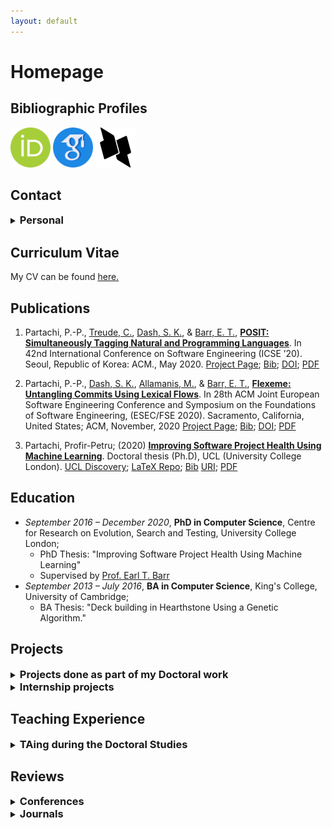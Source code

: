 ```yaml
---
layout: default
---
```

# Homepage
## Bibliographic Profiles

[<img src="./logos/orcid.svg" alt="orcID" style="width:64px;height:64px;"/>](https://orcid.org/0000-0003-4940-6864)
[<img src="./logos/google-scholar.png" alt="Google Scholar" style="width:64px;height:64px;"/>](https://scholar.google.com/citations?user=e-q46I0AAAAJ)
[<img src="./logos/dblp.png" alt="dblp" style="width:64px;height:64px;"/>](https://dblp.org/pid/276/3593.html)

## Contact

<details>
<summary><b style="font-size:1.17em;">Personal</b></summary>
<p>E-mail: me[at]partachi.com
<br>
<a href="https://www.linkedin.com/in/pp-partachi/"><img src="./logos/linkedin.png" alt="LinkedIn" style="width:64px;height:64px;"/></a>
<a href="https://github.com/PPPI"><img src="./logos/GitHub.png" alt="GitHub" style="width:64px;height:64px;"/></a></p>
</details>

## Curriculum Vitae
My CV can be found [here.](./partachipp_cv.pdf)

## Publications

1. Partachi, P.-P., [Treude, C.](https://ctreude.ca), [Dash, S. K.](https://santanu.uk/), & [Barr, E. T.](https://earlbarr.com/), [**POSIT: Simultaneously Tagging Natural and Programming Languages**](./papers/posit.pdf). In 42nd International Conference on Software Engineering (ICSE ’20). Seoul, Republic of Korea: ACM., May 2020. [Project Page](https://www.partachi.com/POSIT); [Bib](./bibs/posit.bib); [DOI](https://doi.org/10.1145/3377811.3380440); [PDF](./papers/posit.pdf)

1. Partachi, P.-P., [Dash, S. K.](https://santanu.uk/), [Allamanis, M.](https://miltos.allamanis.com/), & [Barr, E. T.](https://earlbarr.com/), [**Flexeme: Untangling Commits Using Lexical Flows**](./papers/untangle.pdf). In 28th ACM Joint European Software Engineering Conference and Symposium on the Foundations of Software Engineering, (ESEC/FSE 2020). Sacramento, California, United States; ACM, November, 2020 [Project Page](https://www.partachi.com/Flexeme); [Bib](./bibs/flexeme.bib); [DOI](https://doi.org/10.1145/3368089.3409693); [PDF](./papers/untangle.pdf)

1.  Partachi, Profir-Petru; (2020) [**Improving Software Project Health Using Machine Learning**](./papers/thesis.pdf). Doctoral thesis (Ph.D), UCL (University College London). [UCL Discovery](https://discovery.ucl.ac.uk/id/eprint/10116742/); [LaTeX Repo](https://github.com/PPPI/PhDThesis); [Bib](./bibs/thesis.bib) [URI](https://discovery.ucl.ac.uk/id/eprint/10116742); [PDF](./papers/thesis.pdf)

## Education

+ _September 2016 – December 2020_, **PhD in Computer Science**, Centre for Research on Evolution, Search and Testing, University College London;
  - PhD Thesis: "Improving Software Project Health Using Machine Learning"
  - Supervised by [Prof. Earl T. Barr](http://earlbarr.com/)
+ _September 2013 – July 2016_, **BA in Computer Science**, King's College, University of Cambridge;
  - BA Thesis: "Deck building in Hearthstone Using a Genetic Algorithm."

## Projects
<details>
<summary><b style="font-size:1.17em;">Projects done as part of my Doctoral work</b></summary>

<ol>
  <li> Aide-memoire: A tool to link issues and pull-requests in an online fashion by predicting which issues (PRs) relate to other PRs (issues). It makes use of a Mondrian Forest model that should be trained on a project before it can make predictions. It is composed of a backend (<a href="https://github.com/PPPI/a-m">GitHub Link</a>) and a Chrome plug-in tointerface with the backend (<a href="https://github.com/PPPI/am-chrome">GitHub Link</a>)</li>
  <li> POSIT: A tool that makes use of a CRF-biLSTM model to segment and tag text that mixes English and code snippets. It was trained on a combination of C code and StackOverflow. <a href="https://www.partachi.com/POSIT">Project Page</a></li>
  <li> Flexeme: A tool that untangles commits into atomic patches using graph kernel similarity and agglomerative clustering. It was validated on an artificial corpus of tangled commits for 9 C# projects. <a href="https://www.partachi.com/Flexeme">Project Page</a></li>
</ol>

</details>
<details>
<summary><b style="font-size:1.17em;">Internship projects</b></summary>

<ol>
  <li> Graph-kernel based detection of anomalous events in spatio-temporal data: anomalies are points are those that stay closely together for abnormal lengths of time or disperse suddenly. This work was done as part of an internship at the National Institute of Informatics in Tokyo, JP, under the careful supervision of <a href="https://mahito.info/index_e.html">Asoc. Prof. Mahito Sugiyama</a>.</li>
</ol>
</details>

## Teaching Experience
<details>
<summary><b style="font-size:1.17em;">TAing during the Doctoral Studies</b></summary>

<ul>
  <li>COMPM203 Verification and Validation; January 2020 – July 2020
    <ul>
      <li>Leading problem based workshops, assisting exam setting, and exam marking</li>
    </ul>
  </li>
  <li>COMP103P Applied Software Development; January 2018 – April 2018
    <ul>
      <li>Laboratory Supervisor and Group Project Supervisor</li>
    </ul>
  </li>
  <li>COMPM203 Verification and Validation; January 2018 – April 2018
    <ul>
      <li>Coursework writing and marking</li>
    </ul>
  </li>
  <li>COMP213P Systems Engineering; October 2017 – April 2018
    <ul>
      <li>Group Project Supervisor</li>
    </ul>
  </li>
</ul>

</details>

## Reviews

<details>
<summary><b style="font-size:1.17em;">Conferences</b></summary>

<ul>
  <li>Sub-reviewing for ISSTA 2021</li>
  <li>Program Committee member for the Mining Challenge at MSR 2021</li>
  <li>Sub-reviewing for SANER 2021</li>
  <li>Sub-reviewing for ICSE 2021</li>
  <li>Sub-reviewing Registered Studies for ICSME 2020</li>
  <li>Sub-reviewing for ASE 2020</li>
  <li>Sub-reviewing for MSR 2020</li>
  <li>Sub-reviewing for FSE 2019</li>
  <li>Sub-reviewing for ISSTA 2019</li>
  <li>Sub-reviewing for ASE 2018</li>
  <li>Sub-reviewing for ECOOP 2018</li>
  <li>Sub-reviewing for ISSTA 2018</li>
  <li>Sub-reviewing for MSR 2017</li>
</ul>

</details>
<details>
<summary><b style="font-size:1.17em;">Journals</b></summary>

<ul>
  <li>Reviewing for TOSEM 2022</li>
  <li>Reviewing for JSS 2022</li>
  <li>Reviewing for JSS 2021</li>
  <li>Reviewing for EMSE 2021</li>
  <li>Reviewing for MTAP 2020</li>
  <li>Sub-reviewing for EAAI 2020</li>
  <li>Sub-reviewing for TSE 2017</li>
</ul>

</details>